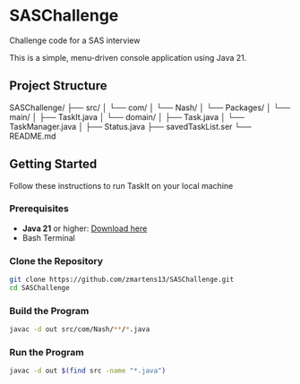 # SASChallenge
Challenge code for a SAS interview

This is a simple, menu-driven console application using Java 21.

## Project Structure

SASChallenge/
├── src/
│   └── com/
│      └── Nash/
│         └── Packages/
│            └── main/
│               ├── TaskIt.java
│            └── domain/
│               ├── Task.java
│               └── TaskManager.java
│               ├── Status.java
├── savedTaskList.ser
└── README.md

## Getting Started

Follow these instructions to run TaskIt on your local machine

### Prerequisites

- **Java 21** or higher: [Download here](https://jdk.java.net/21/)
- Bash Terminal

### Clone the Repository

```bash
git clone https://github.com/zmartens13/SASChallenge.git
cd SASChallenge
```

### Build the Program

```bash
javac -d out src/com/Nash/**/*.java
```

### Run the Program

```bash
javac -d out $(find src -name "*.java")
```

